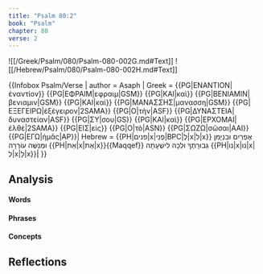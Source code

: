 ```yaml
---
title: "Psalm 80:2"
book: "Psalm"
chapter: 80
verse: 2
---
```

![[/Greek/Psalm/080/Psalm-080-002G.md#Text]]
![[/Hebrew/Psalm/080/Psalm-080-002H.md#Text]]

{{Infobox Psalm/Verse |
  author = Asaph |
  Greek = {{PG|ΕΝΑΝΤΙΟΝ|ἐναντίον}} {{PG|ΕΦΡΑΙΜ|εφραιμ|GSM}} {{PG|ΚΑΙ|καὶ}} {{PG|ΒΕΝΙΑΜΙΝ|βενιαμιν|GSM}} {{PG|ΚΑΙ|καὶ}} {{PG|ΜΑΝΑΣΣΗΣ|μανασση|GSM}} {{PG|ΕΞΕΓΕΙΡΩ|ἐξέγειρον|2SAMA}} {{PG|Ο|τὴν|ASF}} {{PG|ΔΥΝΑΣΤΕΙΑ|δυναστείαν|ASF}} {{PG|ΣΥ|σου|GS}} {{PG|ΚΑΙ|καὶ}} {{PG|ΕΡΧΟΜΑΙ|ἐλθὲ|2SAMA}} {{PG|ΕΙΣ|εἰς}} {{PG|Ο|τὸ|ASN}} {{PG|ΣΩΖΩ|σῶσαι|AAI}} {{PG|ΕΓΩ|ἡμᾶς|AP}}|
  Hebrew = {{PH|פנים|x|פְנֵי|BPC|לְ|x|לִ|x}}
אֶפְרַיִם
וּבִנְיָמִן
וּמְנַשֶּׁה
עוֹרְרָה
{{PH|אֵת|x|אֶת|x}}{{Maqqef}}
גְּבוּרָתֶךָ
וּלְכָה
לִישֻׁעָתָה
{{PH|נו|x|נוּ|x|לְ|x|לָּ|x}}׃|
}}

## Analysis

#### Words

#### Phrases

#### Concepts

## Reflections
